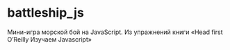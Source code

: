 # battleship_js
Мини-игра морской бой на JavaScript. Из упражнений книги «Head first O’Reilly Изучаем Javascript»
